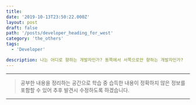 ```yaml
---
title: 
date: '2019-10-13T23:50:22.000Z'
layout: post
draft: false
path: '/posts/developer_heading_for_west'
category: 'the_others'
tags:
  - 'Developer'

description: 나는 어디로 향하는 개발자인가? 동쪽에서 서쪽으로만 향하는 개발자인가?
---
```


___

> 공부한 내용을 정리하는 공간으로 학습 중 습득한 내용이 정확하지 않은 정보를 포함할 수 있어 추후 발견시 수정하도록 하겠습니다.

---
